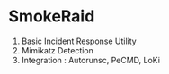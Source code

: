 # SmokeRaid

1. Basic Incident Response Utility
2. Mimikatz Detection
3. Integration : Autorunsc, PeCMD, LoKi 